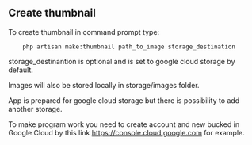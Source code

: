 ## Create thumbnail

To create thumbnail in command prompt type:

```
    php artisan make:thumbnail path_to_image storage_destination
```

storage_destinantion is optional and is set to google cloud storage by default.

Images will also be stored locally in storage/images folder.

App is prepared for google cloud storage but there is possibility to add another storage.

To make program work you need to create account and new bucked in Google Cloud by this link https://console.cloud.google.com for example.
